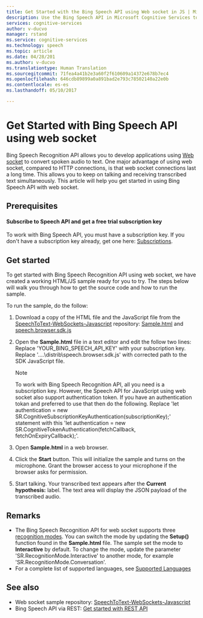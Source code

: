 ```yaml
---
title: Get Started with the Bing Speech API using Web socket in JS | Microsoft Docs
description: Use the Bing Speech API in Microsoft Cognitive Services to develop basic Web socket applications that continuously convert spoken audio to text.
services: cognitive-services
author: v-ducvo
manager: rstand
ms.service: cognitive-services
ms.technology: speech
ms.topic: article
ms.date: 04/28/201
ms.author: v-ducvo
ms.translationtype: Human Translation
ms.sourcegitcommit: 71fea4a41b2e3a60f2f610609a14372e678b7ec4
ms.openlocfilehash: 646cdb89899a0a891bad2e793c78502140a22e0b
ms.contentlocale: es-es
ms.lasthandoff: 05/10/2017

---
```


# <a name="get-started-with-bing-speech-api-using-web-socket"></a>Get Started with Bing Speech API using web socket
Bing Speech Recognition API allows you to develop applications using [Web socket](https://en.wikipedia.org/wiki/WebSocket) to convert spoken audio to text. One major advantage of using web socket, compared to HTTP connections, is that web socket connections last a long time. This allows you to keep on talking and receiving transcribed text simultaneously. This article will help you get started in using Bing Speech API with web socket. 

## <a name="prerequisites"></a>Prerequisites

#### <a name="subscribe-to-speech-api-and-get-a-free-trial-subscription-key"></a>Subscribe to Speech API and get a free trial subscription key
To work with Bing Speech API, you must have a subscription key. If you don't have a subscription key already, get one here: [Subscriptions](https://www.microsoft.com/cognitive-services/en-us/sign-up). 

## <a name="get-started"></a>Get started
To get started with Bing Speech Recognition API using web socket, we have created a working HTML/JS sample ready for you to try. The steps below will walk you through how to get the source code and how to run the sample.

To run the sample, do the follow:
1. Download a copy of the HTML file and the JavaScript file from the [SpeechToText-WebSockets-Javascript](https://github.com/Azure-Samples/SpeechToText-WebSockets-Javascript) repository: [Sample.html](https://github.com/Azure-Samples/SpeechToText-WebSockets-Javascript/blob/master/samples/browser/Sample.html) and [speech.browser.sdk.js](https://github.com/Azure-Samples/SpeechToText-WebSockets-Javascript/blob/master/distrib/speech.browser.sdk.js)
2. Open the **Sample.html** file in a text editor and edit the follow two lines: Replace 'YOUR_BING_SPEECH_API_KEY' with your subscription key.
   Replace '..\..\distrib\speech.browser.sdk.js' with corrected path to the SDK JavaScript file.
   
   > [!NOTE]
   > To work with Bing Speech Recognition API, all you need is a subscription key. However, the Speech API for JavaScript using web socket also support authentication token. If you have an authentication tokan and preferred to use that then do the following. Replace 'let authentication = new SR.CognitiveSubscriptionKeyAuthentication(subscriptionKey);' statement with this 'let authentication = new SR.CognitiveTokenAuthentication(fetchCallback, fetchOnExpiryCallback);'.
3. Open **Sample.html** in a web browser.
4. Click the **Start** button. This will initialize the sample and turns on the microphone. Grant the browser access to your microphone if the browser asks for permission. 
5. Start talking. Your transcribed text appears after the **Current hypothesis:** label. The text area will display the JSON payload of the transcribed audio.

## <a name="remarks"></a>Remarks
* The Bing Speech Recognition API for web socket supports three [recognition modes](https://speechwiki.azurewebsites.net/partners/cognitiveservices-speech-service-web-socket-api#recognition-modes). You can switch the mode by updating the **Setup()** function found in the **Sample.html** file. The sample set the mode to **Interactive** by default. To change the mode, update the parameter 'SR.RecognitionMode.Interactive' to another mode, for example 'SR.RecognitionMode.Conversation'.
* For a complete list of supported languages, see [Supported Languages](https://speechwiki.azurewebsites.net/partners/cognitiveservices-speech-service-api-configuration#recognition-language)

## <a name="see-also"></a>See also
* Web socket sample repository: [SpeechToText-WebSockets-Javascript](https://github.com/Azure-Samples/SpeechToText-WebSockets-Javascript)
* Bing Speech API via REST: [Get started with REST API](GetStartedREST.md)



